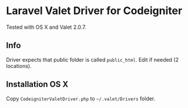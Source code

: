 # Laravel Valet Driver for Codeigniter

Tested with OS X and Valet 2.0.7.

## Info
Driver expects that public folder is called `public_html`. Edit if needed (2 locations).

## Installation OS X
Copy `CodeigniterValetDriver.php` to `~/.valet/Drivers` folder.